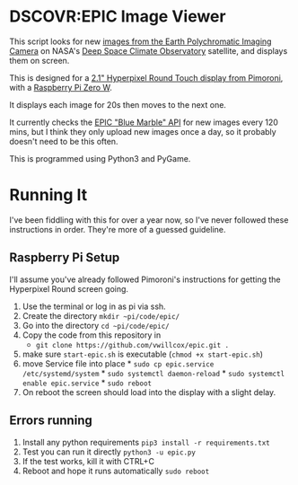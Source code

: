 
# DSCOVR:EPIC Image Viewer

This script looks for new [images from the Earth Polychromatic Imaging Camera](https://epic.gsfc.nasa.gov/) on NASA's [Deep Space Climate Observatory](https://www.nesdis.noaa.gov/current-satellite-missions/currently-flying/dscovr-deep-space-climate-observatory) satellite, and displays them on screen.

This is designed for a [2.1" Hyperpixel Round Touch display from Pimoroni](https://shop.pimoroni.com/products/hyperpixel-round), with a [Raspberry Pi Zero W](https://www.raspberrypi.com/products/raspberry-pi-zero-w/).

It displays each image for 20s then moves to the next one.

It currently checks the [EPIC "Blue Marble" API](https://epic.gsfc.nasa.gov/about/api) for new images every 120 mins, but I think they only upload new images once a day, so it probably doesn't need to be this often.

This is programmed using Python3 and PyGame.

# Running It
I've been fiddling with this for over a year now, so I've never followed these instructions in order. They're more of a guessed guideline.

## Raspberry Pi Setup
I'll assume you've already followed Pimoroni's instructions for getting the Hyperpixel Round screen going.

1. Use the terminal or log in as pi via ssh.
1. Create the directory `mkdir ~pi/code/epic/`
1. Go into the directory `cd ~pi/code/epic/`
1. Copy the code from this repository in
	* `git clone https://github.com/vwillcox/epic.git .`
1. make sure `start-epic.sh` is executable (`chmod +x start-epic.sh`)
1. move Service file into place
        * `sudo cp epic.service /etc/systemd/system`
        * `sudo systemctl daemon-reload`
        * `sudo systemctl enable epic.service`
        * `sudo reboot`
1. On reboot the screen should load into the display with a slight delay.

## Errors running

1. Install any python requirements `pip3 install -r requirements.txt`
1. Test you can run it directly `python3 -u epic.py`
1. If the test works, kill it with CTRL+C
1. Reboot and hope it runs automatically `sudo reboot`


